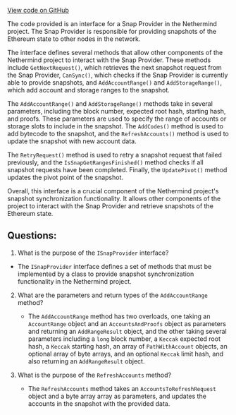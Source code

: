 [View code on GitHub](https://github.com/nethermindeth/nethermind/Nethermind.Synchronization/SnapSync/ISnapProvider.cs)

The code provided is an interface for a Snap Provider in the Nethermind project. The Snap Provider is responsible for providing snapshots of the Ethereum state to other nodes in the network. 

The interface defines several methods that allow other components of the Nethermind project to interact with the Snap Provider. These methods include `GetNextRequest()`, which retrieves the next snapshot request from the Snap Provider, `CanSync()`, which checks if the Snap Provider is currently able to provide snapshots, and `AddAccountRange()` and `AddStorageRange()`, which add account and storage ranges to the snapshot.

The `AddAccountRange()` and `AddStorageRange()` methods take in several parameters, including the block number, expected root hash, starting hash, and proofs. These parameters are used to specify the range of accounts or storage slots to include in the snapshot. The `AddCodes()` method is used to add bytecode to the snapshot, and the `RefreshAccounts()` method is used to update the snapshot with new account data.

The `RetryRequest()` method is used to retry a snapshot request that failed previously, and the `IsSnapGetRangesFinished()` method checks if all snapshot requests have been completed. Finally, the `UpdatePivot()` method updates the pivot point of the snapshot.

Overall, this interface is a crucial component of the Nethermind project's snapshot synchronization functionality. It allows other components of the project to interact with the Snap Provider and retrieve snapshots of the Ethereum state.
## Questions: 
 1. What is the purpose of the `ISnapProvider` interface?
   - The `ISnapProvider` interface defines a set of methods that must be implemented by a class to provide snapshot synchronization functionality in the Nethermind project.

2. What are the parameters and return types of the `AddAccountRange` method?
   - The `AddAccountRange` method has two overloads, one taking an `AccountRange` object and an `AccountsAndProofs` object as parameters and returning an `AddRangeResult` object, and the other taking several parameters including a `long` block number, a `Keccak` expected root hash, a `Keccak` starting hash, an array of `PathWithAccount` objects, an optional array of byte arrays, and an optional `Keccak` limit hash, and also returning an `AddRangeResult` object.

3. What is the purpose of the `RefreshAccounts` method?
   - The `RefreshAccounts` method takes an `AccountsToRefreshRequest` object and a byte array array as parameters, and updates the accounts in the snapshot with the provided data.
